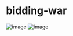 # bidding-war
![image](https://user-images.githubusercontent.com/24884219/126078401-9d466b52-b121-4cb0-ae16-d224cfef81f6.png)
![image](https://user-images.githubusercontent.com/24884219/126078433-811e6435-4f86-47cd-81a4-8442bd0aaa5e.png)

